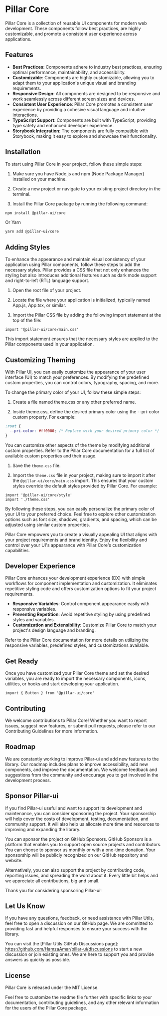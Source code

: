 # Pillar Core

Pillar Core is a collection of reusable UI components for modern web development. These components follow best practices, are highly customizable, and promote a consistent user experience across applications.

## Features

- **Best Practices**: Components adhere to industry best practices, ensuring optimal performance, maintainability, and accessibility.
- **Customizable**: Components are highly customizable, allowing you to adapt them to your application's unique visual and branding requirements.
- **Responsive Design**: All components are designed to be responsive and work seamlessly across different screen sizes and devices.
- **Consistent User Experience**: Pillar Core promotes a consistent user experience by providing a cohesive visual language and intuitive interactions.
- **TypeScript Support**: Components are built with TypeScript, providing type safety and enhanced developer experience.
- **Storybook Integration**: The components are fully compatible with Storybook, making it easy to explore and showcase their functionality.

## Installation

To start using Pillar Core in your project, follow these simple steps:

1. Make sure you have Node.js and npm (Node Package Manager) installed on your machine.

1. Create a new project or navigate to your existing project directory in the terminal.

1. Install the Pillar Core package by running the following command:

```bash
npm install @pillar-ui/core

```

Or Yarn

```bash
yarn add @pillar-ui/core
```

## Adding Styles

To enhance the appearance and maintain visual consistency of your application using Pillar components, follow these steps to add the necessary styles. Pillar provides a CSS file that not only enhances the styling but also introduces additional features such as dark mode support and right-to-left (RTL) language support.

1. Open the root file of your project.

1. Locate the file where your application is initialized, typically named App.js, App.tsx, or similar.

1. Import the Pillar CSS file by adding the following import statement at the top of the file:

```tsx
import '@pillar-ui/core/main.css'
```

This import statement ensures that the necessary styles are applied to the Pillar components used in your application.

## Customizing Theming

With Pillar UI, you can easily customize the appearance of your user interface (UI) to match your preferences. By modifying the predefined custom properties, you can control colors, typography, spacing, and more.

To change the primary color of your UI, follow these simple steps:

1. Create a file named theme.css or any other preferred name.

1. Inside theme.css, define the desired primary color using the --pri-color custom property. For example:

```css
:root {
  --pri-color: #ff0000; /* Replace with your desired primary color */
}
```

You can customize other aspects of the theme by modifying additional custom properties. Refer to the Pillar Core documentation for a full list of available custom properties and their usage.

1. Save the `theme.css` file.

1. Import the `theme.css` file in your project, making sure to import it after the `@pillar-ui/core/main.css` import. This ensures that your custom styles override the default styles provided by Pillar Core. For example:

```tsx
import '@pillar-ui/core/style'
import './theme.css'
```

By following these steps, you can easily personalize the primary color of your UI to your preferred choice. Feel free to explore other customization options such as font size, shadows, gradients, and spacing, which can be adjusted using similar custom properties.

Pillar Core empowers you to create a visually appealing UI that aligns with your project requirements and brand identity. Enjoy the flexibility and control over your UI's appearance with Pillar Core's customization capabilities.

## Developer Experience

Pillar Core enhances your development experience (DX) with simple workflows for component implementation and customization. It eliminates repetitive styling code and offers customization options to fit your project requirements.

- **Responsive Variables**: Control component appearance easily with responsive variables.
- **Preventing Repetition**: Avoid repetitive styling by using predefined styles and variables.
- **Customization and Extensibility**: Customize Pillar Core to match your project's design language and branding.

Refer to the Pillar Core documentation for more details on utilizing the responsive variables, predefined styles, and customizations available.

## Get Ready

Once you have customized your Pillar Core theme and set the desired variables, you are ready to import the necessary components, icons, utilities, or hooks and start developing your application.

```tsx
import { Button } from '@pillar-ui/core'
```

## Contributing

We welcome contributions to Pillar Core! Whether you want to report issues, suggest new features, or submit pull requests, please refer to our Contributing Guidelines for more information.

## Roadmap

We are constantly working to improve Pillar-ui and add new features to the library. Our roadmap includes plans to improve accessibility, add new components, and improve the documentation. We welcome feedback and suggestions from the community and encourage you to get involved in the development process.

## Sponsor Pillar-ui

If you find Pillar-ui useful and want to support its development and maintenance, you can consider sponsoring the project. Your sponsorship will help cover the costs of development, testing, documentation, and community support. It will also help us allocate more time and resources to improving and expanding the library.

You can sponsor the project on GitHub Sponsors. GitHub Sponsors is a platform that enables you to support open source projects and contributors. You can choose to sponsor us monthly or with a one-time donation. Your sponsorship will be publicly recognized on our GitHub repository and website.

Alternatively, you can also support the project by contributing code, reporting issues, and spreading the word about it. Every little bit helps and we appreciate all contributions, big and small.

Thank you for considering sponsoring Pillar-ui!

## Let Us Know

If you have any questions, feedback, or need assistance with Pillar Utils, feel free to open a discussion on our GitHub page. We are committed to providing fast and helpful responses to ensure your success with the library.

You can visit the [Pillar Utils GitHub Discussions page]: https://github.com/HamzaAmar/pillar-ui/discussions to start a new discussion or join existing ones. We are here to support you and provide answers as quickly as possible.

## License

Pillar Core is released under the MIT License.

Feel free to customize the readme file further with specific links to your documentation, contributing guidelines, and any other relevant information for the users of the Pillar Core package.
